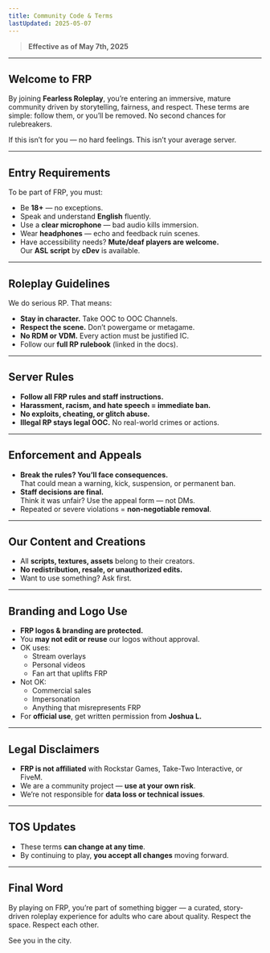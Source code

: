 ```yaml
---
title: Community Code & Terms
lastUpdated: 2025-05-07
---
```


> **Effective as of May 7th, 2025**

---

## Welcome to FRP

By joining **Fearless Roleplay**, you’re entering an immersive, mature community driven by storytelling, fairness, and respect. These terms are simple: follow them, or you’ll be removed. No second chances for rulebreakers.

If this isn’t for you — no hard feelings. This isn’t your average server.

---

## Entry Requirements

To be part of FRP, you must:

- Be **18+** — no exceptions.
- Speak and understand **English** fluently.
- Use a **clear microphone** — bad audio kills immersion.
- Wear **headphones** — echo and feedback ruin scenes.
- Have accessibility needs? **Mute/deaf players are welcome.**  
  Our **ASL script** by **cDev** is available.

---

## Roleplay Guidelines

We do serious RP. That means:

- **Stay in character.** Take OOC to OOC Channels.
- **Respect the scene.** Don’t powergame or metagame.
- **No RDM or VDM.** Every action must be justified IC.
- Follow our **full RP rulebook** (linked in the docs).

---

## Server Rules

- **Follow all FRP rules and staff instructions.**
- **Harassment, racism, and hate speech = immediate ban.**
- **No exploits, cheating, or glitch abuse.**
- **Illegal RP stays legal OOC.** No real-world crimes or actions.

---

## Enforcement and Appeals

- **Break the rules? You’ll face consequences.**  
  That could mean a warning, kick, suspension, or permanent ban.
- **Staff decisions are final.**  
  Think it was unfair? Use the appeal form — not DMs.
- Repeated or severe violations = **non-negotiable removal**.

---

## Our Content and Creations

- All **scripts, textures, assets** belong to their creators.
- **No redistribution, resale, or unauthorized edits.**
- Want to use something? Ask first.

---

## Branding and Logo Use

- **FRP logos & branding are protected.**
- You **may not edit or reuse** our logos without approval.
- OK uses:
  - Stream overlays
  - Personal videos
  - Fan art that uplifts FRP
- Not OK:
  - Commercial sales
  - Impersonation
  - Anything that misrepresents FRP
- For **official use**, get written permission from **Joshua L.**

---

## Legal Disclaimers

- **FRP is not affiliated** with Rockstar Games, Take-Two Interactive, or FiveM.
- We are a community project — **use at your own risk**.
- We’re not responsible for **data loss or technical issues**.

---

## TOS Updates

- These terms **can change at any time**.
- By continuing to play, **you accept all changes** moving forward.

---

## Final Word

By playing on FRP, you’re part of something bigger — a curated, story-driven roleplay experience for adults who care about quality. Respect the space. Respect each other.

See you in the city.
